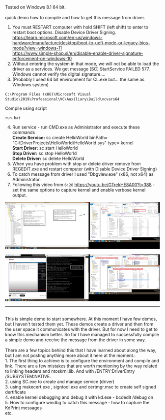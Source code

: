 Tested on Windows 8.1 64 bit.
<br /><br />
quick demo how to compile and how to get this message from driver. <br />
1. You must RESTART computer with hold SHIFT (left shift) to enter to restart boot options. Disable Device Driver Signing. <br />
https://learn.microsoft.com/en-us/windows-hardware/manufacture/desktop/boot-to-uefi-mode-or-legacy-bios-mode?view=windows-11 <br />
https://www.simple-shop.si/en/disable-enable-driver-signature-enforcement-on-windows-10
2. Without entering the system in that mode, we will not be able to load the driver as a services. We get message [SC] StartService FAILED 577. Windows cannot verify the digital signature....
3. (Probably I used 64 bit environment for CL.exe but... the same as Windows system) 

```
C:\Program Files (x86)\Microsoft Visual Studio\2019\Professional\VC\Auxiliary\Build\vcvars64
```
Compile using script
```
run.bat
```

4. Run service - run CMD.exe as Administrator and execute these commands<br />
<b>Create Service:</b> sc create HelloWorld binPath= "C:\DriverProjects\HelloWorld\HelloWorld.sys" type= kernel<br />
<b>Start Driver:</b> sc start HelloWorld<br />
<b>Stop Driver:</b> sc stop HelloWorld<br />
<b>Delete Driver:</b> sc delete HelloWorld<br />
5. When you have problem with stop or delete driver remove from REGEDIT.exe and restart computer (with Disable Device Driver Signing)
6. To catch message from driver I used "Dbgview.exe" (x86, not x64) as Administrator.
7. Following this video from  ```6:28``` https://youtu.be/GTrekHE8A00?t=388 - set the same options to capture kernel and enable verbose kernel output. 

![dump](https://github.com/KarolDuracz/scratchpad/blob/main/Hello%20World%20Drivers/Windows/demo1/450%20-%2030-10-2024%20-%20c.png?raw=true)

![dump](https://github.com/KarolDuracz/scratchpad/blob/main/Hello%20World%20Drivers/Windows/demo1/448%20-%2030-10-2024%20-%20sciezki%20do%20waznych%20narzedzi-1.png?raw=true)

<hr>
<br />
This is simple demo to start somewhere. At this moment I have few demos, but I haven't tested them yet. These demos create a driver and then from the user space it communicates with the driver. But for now I need to get to know this mechanism better. So far I have managed to successfully compile a simple demo and receive the message from the driver in some way.
<br /><br />
There are a few topics behind this that I have learned about along the way, but I am not posting anything more about it here at the moment.:<br />
1. The first thing to achieve is to configure the environment and compile and link. There are a few mistakes that are worth mentioning by the way related to linking headers and ntoskrnl.lib. And with /ENTRY:DriverEntry /SUBSYSTEM:NATIVE.<br />
2. using SC.exe to create and manage service (driver)<br />
3. using  makecert.exe  , signtool.exe  and   certmgr.msc  to create self signed dertificate<br />
4. enable kernel debugging and debug it with kd.exe - bcdedit /debug on<br />
5. How to configure windbg to catch this message - how to capture the KdPrint messages<br />
etc.
